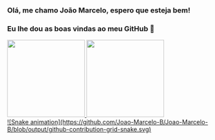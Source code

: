 ### Olá, me chamo João Marcelo, espero que esteja bem!
### Eu lhe dou as boas vindas ao meu GitHub 👋

<!--
**Joao-Marcelo-B/Joao-Marcelo-B** is a ✨ _special_ ✨ repository because its `README.md` (this file) appears on your GitHub profile.

Here are some ideas to get you started:

- 🔭 I’m currently working on ...
- 🌱 I’m currently learning ...
- 👯 I’m looking to collaborate on ...
- 🤔 I’m looking for help with ...
- 💬 Ask me about ...
- 📫 How to reach me: ...
- 😄 Pronouns: ...
- ⚡ Fun fact: ...
-->

<div>
<a href="https://github.com/seu-usuário-aqui">
<img height="180em" src="https://github-readme-stats.vercel.app/api/top-langs/?username=Joao-Marcelo-B&layout=compact&langs_count=7&theme=dracula"/>
<img height="180em" src="https://github-readme-stats.vercel.app/api?username=Joao-Marcelo-B&show_icons=true&theme=dracula&include_all_commits=true&count_private=true"/>
</div>
![Snake animation](https://github.com/Joao-Marcelo-B/Joao-Marcelo-B/blob/output/github-contribution-grid-snake.svg)
